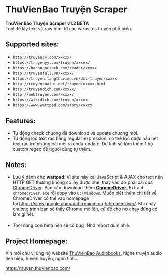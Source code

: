 # ThuVienBao Truyện Scraper
<strong>ThuVienBao Truyện Scraper v1.2 **BETA**</strong><br>
Tool để lấy text và raw html từ các websites truyện phổ biến.
<h2>Supported sites:</h2>

* `http://truyencv.com/xxxxx/`
* `https://truyenyy.com/truyen/xxxxx/`
* `https://bachngocsach.com/reader/xxxxx`
* `http://truyenfull.vn/xxxxx/`
* `https://truyen.tangthuvien.vn/doc-truyen/xxxxx`
* `http://truyencuatui.net/truyen/xxxxx.html`
* `http://truyendich.com/xxxxx/`
* `http://webtruyen.com/xxxxx/`
* `https://wikidich.com/truyen/xxxxx`
* `https://www.wattpad.com/story/xxxxx`

## Features:
* Tự động check chương đã download và update chương mới.
* Tự động lọc text rác bằng regular expression, có thể lọc được hầu hết text rác trừ những cái mới ra chưa update. Dự tính sẽ làm thêm 1 bộ custom regex để người dùng tự thêm.

## Notes:
* Lưu ý dành cho <strong>wattpad</strong>: Vì site này xài JavaScript &amp; AJAX cho text nên HTTP GET thường không có lấy được nhé, thay vào đó phải xài qua <a href="https://sites.google.com/a/chromium.org/chromedriver/downloads">ChromeDriver</a>. Bạn cần download thêm <strong><a href="https://sites.google.com/a/chromium.org/chromedriver/downloads">ChromeDriver.</a> </strong>Extract <code>chromedriver.exe</code> rồi copy vào <code>C:\Windows</code>. Muốn biết thêm chi tiết về ChromeDriver có thể vào homepage tại https://sites.google.com/a/chromium.org/chromedriver/. Khi chạy chương trình bạn sẽ thấy Chrome mở lên, cứ để cho nó chạy đừng có làm gì hết.<br><br>
* Tool đang còn beta nên sẽ có bug. Nhớ report dùm nhé.
## Project Homepage:
Xin mời chư vị ủng hộ website <a href="https://truyen.thuvienbao.com/">ThuVienBao Audiobooks.</a> Nghe truyện audio tiên hiệp, huyền huyễn, ngôn tình...

https://truyen.thuvienbao.com/
